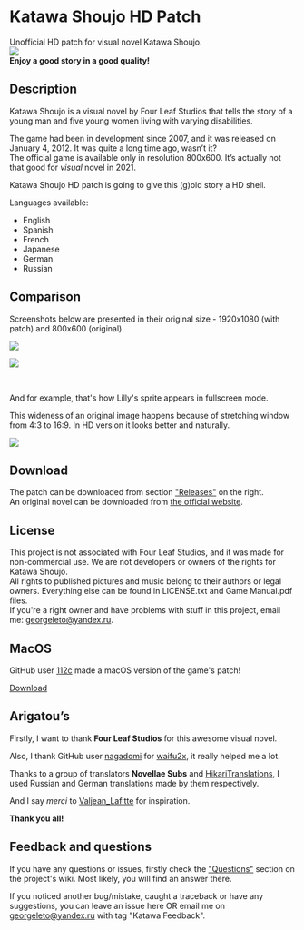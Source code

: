 # Katawa Shoujo HD Patch

Unofficial HD patch for visual novel Katawa Shoujo.  
![](https://i.imgur.com/A9IM5CN.png)  
__Enjoy a good story in a good quality!__

## Description
Katawa Shoujo is a visual novel by Four Leaf Studios that tells the story of a young man and five young women living with varying disabilities. 

The game had been in development since 2007, and it was released on January 4, 2012. It was quite a long time ago, wasn’t it?  
The official game is available only in resolution 800x600. It’s actually not that good for *visual* novel in 2021.

Katawa Shoujo HD patch is going to give this (g)old story a HD shell.

Languages available:
* English
* Spanish
* French
* Japanese
* German
* Russian

## Comparison

Screenshots below are presented in their original size - 1920x1080 (with patch) and 800x600 (original).

![](https://i.imgur.com/PMLmVxz.jpg)

![](https://i.imgur.com/6bTCGnj.jpg)    

&nbsp;  

And for example, that's how Lilly's sprite appears in fullscreen mode.

This wideness of an original image happens because of stretching window from 4:3 to 16:9. In HD version it looks better and naturally.

![](https://i.imgur.com/oXImooU.jpg)

## Download

The patch can be downloaded from section ["Releases"](https://github.com/Ultralavaboy/KatawaShoujoHDPatch/releases) on the right.  
An original novel can be downloaded from [the official website](https://www.katawa-shoujo.com/).

## License

This project is not associated with Four Leaf Studios, and it was made for non-commercial use. We are not developers or owners of the rights for Katawa Shoujo.  
All rights to published pictures and music belong to their authors or legal owners. Everything else can be found in LICENSE.txt and Game Manual.pdf files.  
If you're a right owner and have problems with stuff in this project, email me: <georgeleto@yandex.ru>.

## MacOS
GitHub user [112c](https://github.com/112cxyz) made a macOS version of the game's patch!

[Download](https://www.icloud.com/attachment/?u=https%3A%2F%2Fcvws.icloud-content.com%2FB%2FAUaatt9uoMGf4kj8IGOxjSFzAe0cASctMQMWC_5hphZtFaOMO4xUC1LT%2F%24%7Bf%7D%3Fo%3DAs05EWhySBZcppgJO1_cLZNHcQXPFPtTGQ4IdOXwqH-A%26v%3D1%26x%3D3%26a%3DCAogPvy9w84xQsDUOmEFlhGaw-ZMsU1yw2wnVtjr2y2Z8lISbxDyy4ecxzAY8tuC8NAwIgEAUgRzAe0cWgRUC1LTaif6E1wIYrRqjcDObRKHEqFrs_RHdSAxFmTjN7Uy_8Y8hvKWGIWVhidyJx2cgnlwDm4AlNEqBuiB6q0kRAszz3RLWd7SIBh1qgGIL8f8k0TMQQ%26e%3D1670977203%26fl%3D%26r%3D2C881409-0CD4-466A-9C3A-81985B813B2C-1%26k%3D%24%7Buk%7D%26ckc%3Dcom.apple.clouddocs%26ckz%3DiCloud.me.damir.dropover-mac%26p%3D60%26s%3DCM4I-0e-ucmj65zyErglbWBQrLk&uk=ee4_yR_OR2mmrD85ev4czQ&f=Katawa%2520Shoujo.zip&sz=801800822)


## Arigatou’s

Firstly, I want to thank **Four Leaf Studios** for this awesome visual novel.  

Also, I thank GitHub user [nagadomi](https://github.com/nagadomi) for [waifu2x](https://github.com/nagadomi/waifu2x), it really helped me a lot. 

Thanks to a group of translators **Novellae Subs** and [HikariTranslations](https://hikaritranslations.tumblr.com/), I used Russian and German translations made by them respectively.

And I say *merci* to [Valjean_Lafitte](https://www.reddit.com/user/Valjean_Lafitte/) for inspiration.

**Thank you all!**

## Feedback and questions

If you have any questions or issues, firstly check the ["Questions"](https://github.com/Ultralavaboy/KatawaShoujoHDPatch/wiki/Questions) section on the project's wiki. Most likely, you will find an answer there.

If you noticed another bug/mistake, caught a traceback or have any suggestions, you can leave an issue here OR email me on <georgeleto@yandex.ru> with tag "Katawa Feedback".
